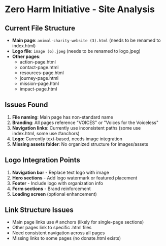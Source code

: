# Zero Harm Initiative - Site Analysis

## Current File Structure
- **Main page**: `animal-charity-website (3).html` (needs to be renamed to index.html)
- **Logo file**: `image (6).jpeg` (needs to be renamed to logo.jpeg)
- **Other pages**: 
  - action-page.html
  - contact-page.html
  - resources-page.html
  - journey-page.html
  - mission-page.html
  - impact-page.html

## Issues Found
1. **File naming**: Main page has non-standard name
2. **Branding**: All pages reference "VOICES" or "Voices for the Voiceless"
3. **Navigation links**: Currently use inconsistent paths (some use index.html, some use #anchors)
4. **Logo**: Currently text-based, needs image integration
5. **Missing assets folder**: No organized structure for images/assets

## Logo Integration Points
1. **Navigation bar** - Replace text logo with image
2. **Hero sections** - Add logo watermark or featured placement
3. **Footer** - Include logo with organization info
4. **Form sections** - Brand reinforcement
5. **Loading screen** (optional enhancement)

## Link Structure Issues
- Main page links use # anchors (likely for single-page sections)
- Other pages link to specific .html files
- Need consistent navigation across all pages
- Missing links to some pages (no donate.html exists)